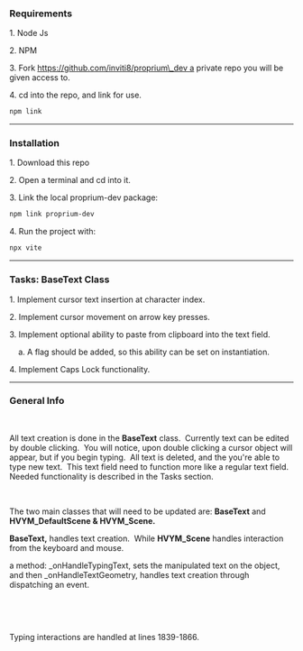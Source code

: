 ### Requirements

1\. Node Js

2\. NPM

3\. Fork https://github.com/inviti8/proprium\_dev a private repo you will be given access to.

4\. cd into the repo, and link for use.

```sh
npm link
```

* * *

### Installation

1\. Download this repo

2\. Open a terminal and cd into it.

3\. Link the local proprium-dev package:

```sh
npm link proprium-dev
```

4\. Run the project with:

```sh
npx vite
```

* * *

### Tasks: BaseText Class

1\. Implement cursor text insertion at character index.

2\. Implement cursor movement on arrow key presses.

3\. Implement optional ability to paste from clipboard into the text field.

&nbsp;   a. A flag should be added, so this ability can be set on instantiation.

4\. Implement Caps Lock functionality.

* * *

### General Info

&nbsp;

All text creation is done in the **BaseText** class.  Currently text can be edited by double clicking.  You will notice, upon double clicking a cursor object will appear, but if you begin typing.  All text is deleted, and the you're able to type new text.  This text field need to function more like a regular text field.  Needed functionality is described in the Tasks section.

&nbsp;

The two main classes that will need to be updated are: **BaseText** and **HVYM\_DefaultScene & HVYM\_Scene.**

**BaseText,** handles text creation.  While **HVYM\_Scene** handles interaction from the keyboard and mouse.

a method: \_onHandleTypingText, sets the manipulated text on the object, and then \_onHandleTextGeometry, handles text creation through dispatching an event.

&nbsp;

&nbsp;

Typing interactions are handled at lines 1839-1866.

&nbsp;

